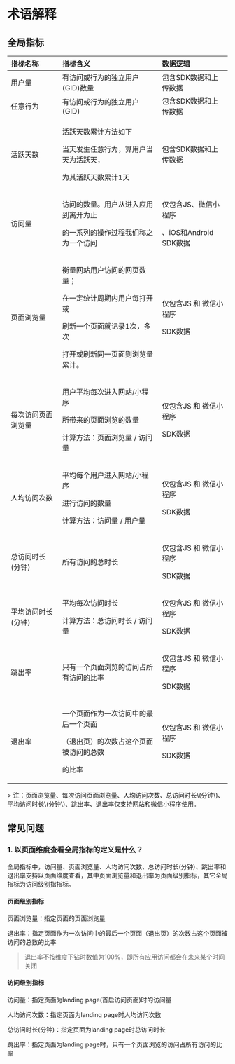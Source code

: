 # 术语解释

## 全局指标

<table>
  <thead>
    <tr>
      <th style="text-align:left">&#x6307;&#x6807;&#x540D;&#x79F0;</th>
      <th style="text-align:left">&#x6307;&#x6807;&#x542B;&#x4E49;</th>
      <th style="text-align:left">&#x6570;&#x636E;&#x903B;&#x8F91;</th>
    </tr>
  </thead>
  <tbody>
    <tr>
      <td style="text-align:left">&#x7528;&#x6237;&#x91CF;</td>
      <td style="text-align:left">&#x6709;&#x8BBF;&#x95EE;&#x6216;&#x884C;&#x4E3A;&#x7684;&#x72EC;&#x7ACB;&#x7528;&#x6237;(GID)&#x6570;&#x91CF;</td>
      <td
      style="text-align:left">&#x5305;&#x542B;SDK&#x6570;&#x636E;&#x548C;&#x4E0A;&#x4F20;&#x6570;&#x636E;</td>
    </tr>
    <tr>
      <td style="text-align:left">&#x4EFB;&#x610F;&#x884C;&#x4E3A;</td>
      <td style="text-align:left">&#x6709;&#x8BBF;&#x95EE;&#x6216;&#x884C;&#x4E3A;&#x7684;&#x72EC;&#x7ACB;&#x7528;&#x6237;(GID)</td>
      <td
      style="text-align:left">&#x5305;&#x542B;SDK&#x6570;&#x636E;&#x548C;&#x4E0A;&#x4F20;&#x6570;&#x636E;</td>
    </tr>
    <tr>
      <td style="text-align:left">&#x6D3B;&#x8DC3;&#x5929;&#x6570;</td>
      <td style="text-align:left">
        <p>&#x6D3B;&#x8DC3;&#x5929;&#x6570;&#x7D2F;&#x8BA1;&#x65B9;&#x6CD5;&#x5982;&#x4E0B;</p>
        <p>&#x5F53;&#x5929;&#x53D1;&#x751F;&#x4EFB;&#x610F;&#x884C;&#x4E3A;&#xFF0C;&#x7B97;&#x7528;&#x6237;&#x5F53;&#x5929;&#x4E3A;&#x6D3B;&#x8DC3;&#x5929;&#xFF0C;</p>
        <p>&#x4E3A;&#x5176;&#x6D3B;&#x8DC3;&#x5929;&#x6570;&#x7D2F;&#x8BA1;1&#x5929;</p>
      </td>
      <td style="text-align:left">&#x5305;&#x542B;SDK&#x6570;&#x636E;&#x548C;&#x4E0A;&#x4F20;&#x6570;&#x636E;</td>
    </tr>
    <tr>
      <td style="text-align:left">&#x8BBF;&#x95EE;&#x91CF;</td>
      <td style="text-align:left">
        <p>&#x8BBF;&#x95EE;&#x7684;&#x6570;&#x91CF;&#x3002;&#x7528;&#x6237;&#x4ECE;&#x8FDB;&#x5165;&#x5E94;&#x7528;&#x5230;&#x79BB;&#x5F00;&#x4E3A;&#x6B62;</p>
        <p>&#x7684;&#x4E00;&#x7CFB;&#x5217;&#x7684;&#x64CD;&#x4F5C;&#x8FC7;&#x7A0B;&#x6211;&#x4EEC;&#x79F0;&#x4E4B;&#x4E3A;&#x4E00;&#x4E2A;&#x8BBF;&#x95EE;</p>
      </td>
      <td style="text-align:left">
        <p>&#x4EC5;&#x5305;&#x542B;JS&#x3001;&#x5FAE;&#x4FE1;&#x5C0F;&#x7A0B;&#x5E8F;</p>
        <p>&#x3001;iOS&#x548C;Android SDK&#x6570;&#x636E;</p>
      </td>
    </tr>
    <tr>
      <td style="text-align:left">&#x9875;&#x9762;&#x6D4F;&#x89C8;&#x91CF;</td>
      <td style="text-align:left">
        <p>&#x8861;&#x91CF;&#x7F51;&#x7AD9;&#x7528;&#x6237;&#x8BBF;&#x95EE;&#x7684;&#x7F51;&#x9875;&#x6570;&#x91CF;&#xFF1B;</p>
        <p>&#x5728;&#x4E00;&#x5B9A;&#x7EDF;&#x8BA1;&#x5468;&#x671F;&#x5185;&#x7528;&#x6237;&#x6BCF;&#x6253;&#x5F00;&#x6216;</p>
        <p>&#x5237;&#x65B0;&#x4E00;&#x4E2A;&#x9875;&#x9762;&#x5C31;&#x8BB0;&#x5F55;1&#x6B21;&#xFF0C;&#x591A;&#x6B21;</p>
        <p>&#x6253;&#x5F00;&#x6216;&#x5237;&#x65B0;&#x540C;&#x4E00;&#x9875;&#x9762;&#x5219;&#x6D4F;&#x89C8;&#x91CF;&#x7D2F;&#x8BA1;&#x3002;</p>
      </td>
      <td style="text-align:left">
        <p>&#x4EC5;&#x5305;&#x542B;JS &#x548C; &#x5FAE;&#x4FE1;&#x5C0F;&#x7A0B;&#x5E8F;</p>
        <p>SDK&#x6570;&#x636E;</p>
      </td>
    </tr>
    <tr>
      <td style="text-align:left">&#x6BCF;&#x6B21;&#x8BBF;&#x95EE;&#x9875;&#x9762;&#x6D4F;&#x89C8;&#x91CF;</td>
      <td
      style="text-align:left">
        <p>&#x7528;&#x6237;&#x5E73;&#x5747;&#x6BCF;&#x6B21;&#x8FDB;&#x5165;&#x7F51;&#x7AD9;/&#x5C0F;&#x7A0B;&#x5E8F;</p>
        <p>&#x6240;&#x5E26;&#x6765;&#x7684;&#x9875;&#x9762;&#x6D4F;&#x89C8;&#x7684;&#x6570;&#x91CF;</p>
        <p>&#x8BA1;&#x7B97;&#x65B9;&#x6CD5;&#xFF1A;&#x9875;&#x9762;&#x6D4F;&#x89C8;&#x91CF;
          / &#x8BBF;&#x95EE;&#x91CF;</p>
        </td>
        <td style="text-align:left">
          <p>&#x4EC5;&#x5305;&#x542B;JS &#x548C; &#x5FAE;&#x4FE1;&#x5C0F;&#x7A0B;&#x5E8F;</p>
          <p>SDK&#x6570;&#x636E;</p>
        </td>
    </tr>
    <tr>
      <td style="text-align:left">&#x4EBA;&#x5747;&#x8BBF;&#x95EE;&#x6B21;&#x6570;</td>
      <td style="text-align:left">
        <p>&#x5E73;&#x5747;&#x6BCF;&#x4E2A;&#x7528;&#x6237;&#x8FDB;&#x5165;&#x7F51;&#x7AD9;/&#x5C0F;&#x7A0B;&#x5E8F;</p>
        <p>&#x8FDB;&#x884C;&#x8BBF;&#x95EE;&#x7684;&#x6570;&#x91CF;</p>
        <p>&#x8BA1;&#x7B97;&#x65B9;&#x6CD5;&#xFF1A;&#x8BBF;&#x95EE;&#x91CF; / &#x7528;&#x6237;&#x91CF;</p>
      </td>
      <td style="text-align:left">
        <p>&#x4EC5;&#x5305;&#x542B;JS &#x548C; &#x5FAE;&#x4FE1;&#x5C0F;&#x7A0B;&#x5E8F;</p>
        <p>SDK&#x6570;&#x636E;</p>
      </td>
    </tr>
    <tr>
      <td style="text-align:left">&#x603B;&#x8BBF;&#x95EE;&#x65F6;&#x957F;(&#x5206;&#x949F;)</td>
      <td style="text-align:left">&#x6240;&#x6709;&#x8BBF;&#x95EE;&#x7684;&#x603B;&#x65F6;&#x957F;</td>
      <td
      style="text-align:left">
        <p>&#x4EC5;&#x5305;&#x542B;JS &#x548C; &#x5FAE;&#x4FE1;&#x5C0F;&#x7A0B;&#x5E8F;</p>
        <p>SDK&#x6570;&#x636E;</p>
        </td>
    </tr>
    <tr>
      <td style="text-align:left">&#x5E73;&#x5747;&#x8BBF;&#x95EE;&#x65F6;&#x957F;(&#x5206;&#x949F;)</td>
      <td
      style="text-align:left">
        <p>&#x5E73;&#x5747;&#x6BCF;&#x6B21;&#x8BBF;&#x95EE;&#x65F6;&#x2ED3;</p>
        <p>&#x8BA1;&#x7B97;&#x65B9;&#x6CD5;&#xFF1A;&#x603B;&#x8BBF;&#x95EE;&#x65F6;&#x957F;
          / &#x8BBF;&#x95EE;&#x91CF;</p>
        </td>
        <td style="text-align:left">
          <p>&#x4EC5;&#x5305;&#x542B;JS &#x548C; &#x5FAE;&#x4FE1;&#x5C0F;&#x7A0B;&#x5E8F;</p>
          <p>SDK&#x6570;&#x636E;</p>
        </td>
    </tr>
    <tr>
      <td style="text-align:left">&#x8DF3;&#x51FA;&#x7387;</td>
      <td style="text-align:left">&#x53EA;&#x6709;&#x4E00;&#x4E2A;&#x9875;&#x9762;&#x6D4F;&#x89C8;&#x7684;&#x8BBF;&#x95EE;&#x5360;&#x6240;&#x6709;&#x8BBF;&#x95EE;&#x7684;&#x6BD4;&#x7387;</td>
      <td
      style="text-align:left">
        <p>&#x4EC5;&#x5305;&#x542B;JS &#x548C; &#x5FAE;&#x4FE1;&#x5C0F;&#x7A0B;&#x5E8F;</p>
        <p>SDK&#x6570;&#x636E;</p>
        </td>
    </tr>
    <tr>
      <td style="text-align:left">&#x9000;&#x51FA;&#x7387;</td>
      <td style="text-align:left">
        <p>&#x4E00;&#x4E2A;&#x9875;&#x9762;&#x4F5C;&#x4E3A;&#x4E00;&#x6B21;&#x8BBF;&#x95EE;&#x4E2D;&#x7684;&#x6700;&#x540E;&#x4E00;&#x4E2A;&#x9875;&#x9762;</p>
        <p>&#xFF08;&#x9000;&#x51FA;&#x9875;&#xFF09;&#x7684;&#x6B21;&#x6570;&#x5360;&#x8FD9;&#x4E2A;&#x9875;&#x9762;&#x88AB;&#x8BBF;&#x95EE;&#x7684;&#x603B;&#x6570;</p>
        <p>&#x7684;&#x6BD4;&#x7387;</p>
      </td>
      <td style="text-align:left">
        <p>&#x4EC5;&#x5305;&#x542B;JS &#x548C; &#x5FAE;&#x4FE1;&#x5C0F;&#x7A0B;&#x5E8F;</p>
        <p>SDK&#x6570;&#x636E;</p>
      </td>
    </tr>
  </tbody>
</table>> 注：页面浏览量、每次访问页面浏览量、人均访问次数、总访问时长\(分钟\)、平均访问时长\(分钟\)、跳出率、退出率仅支持网站和微信小程序使用。

## 常见问题

### 1. 以页面维度查看全局指标的定义是什么？

  全局指标中，访问量、页面浏览量、人均访问次数、总访问时长\(分钟\)、跳出率和退出率支持以页面维度查看，其中页面浏览量和退出率为页面级别指标，其它全局指标为访问级别指指标。

#### 页面级别指标

页面浏览量：指定页面的页面浏览量

退出率：指定页面作为一次访问中的最后一个页面（退出页）的次数占这个页面被访问的总数的比率

> 退出率不按维度下钻时数值为100%，即所有应用访问都会在未来某个时间关闭

#### 访问级别指标

访问量：指定页面为landing page\(首启访问页面\)时的访问量

人均访问次数：指定页面为landing page时人均访问次数

总访问时长\(分钟\)：指定页面为landing page时总访问时长

跳出率：指定页面为landing page时，只有一个页面浏览的访问占所有访问的比率

